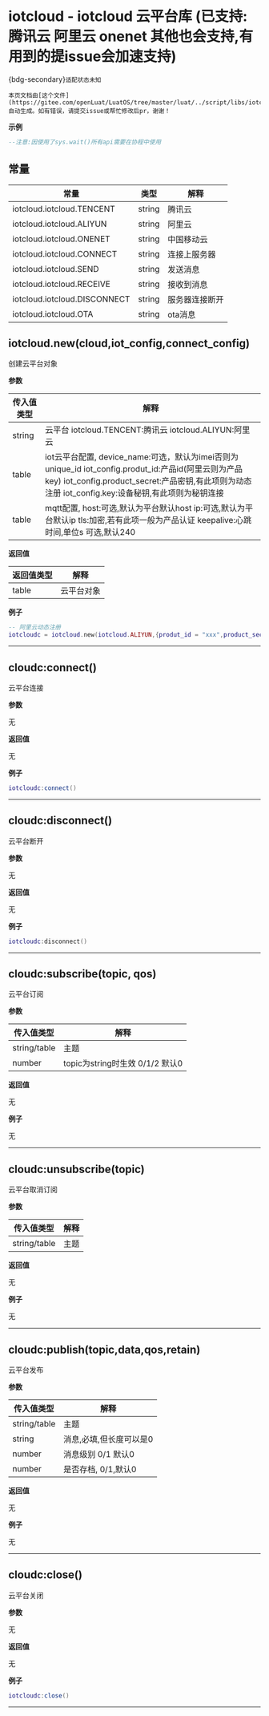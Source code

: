 # iotcloud - iotcloud 云平台库 (已支持: 腾讯云 阿里云 onenet 其他也会支持,有用到的提issue会加速支持)  

{bdg-secondary}`适配状态未知`

```{note}
本页文档由[这个文件](https://gitee.com/openLuat/LuatOS/tree/master/luat/../script/libs/iotcloud.lua)自动生成。如有错误，请提交issue或帮忙修改后pr，谢谢！
```


**示例**

```lua
--注意:因使用了sys.wait()所有api需要在协程中使用

```

## 常量

|常量|类型|解释|
|-|-|-|
|iotcloud.iotcloud.TENCENT|string|腾讯云|
|iotcloud.iotcloud.ALIYUN|string|阿里云|
|iotcloud.iotcloud.ONENET|string|中国移动云|
|iotcloud.iotcloud.CONNECT|string|连接上服务器|
|iotcloud.iotcloud.SEND|string|发送消息|
|iotcloud.iotcloud.RECEIVE|string|接收到消息|
|iotcloud.iotcloud.DISCONNECT|string|服务器连接断开|
|iotcloud.iotcloud.OTA|string|ota消息|


## iotcloud.new(cloud,iot_config,connect_config)



创建云平台对象

**参数**

|传入值类型|解释|
|-|-|
|string|云平台 iotcloud.TENCENT:腾讯云 iotcloud.ALIYUN:阿里云|
|table|iot云平台配置, device_name:可选，默认为imei否则为unique_id iot_config.produt_id:产品id(阿里云则为产品key) iot_config.product_secret:产品密钥,有此项则为动态注册 iot_config.key:设备秘钥,有此项则为秘钥连接 |
|table|mqtt配置, host:可选,默认为平台默认host ip:可选,默认为平台默认ip tls:加密,若有此项一般为产品认证 keepalive:心跳时间,单位s 可选,默认240|

**返回值**

|返回值类型|解释|
|-|-|
|table|云平台对象|

**例子**

```lua
-- 阿里云动态注册
iotcloudc = iotcloud.new(iotcloud.ALIYUN,{produt_id = "xxx",product_secret = "xxx"})

```

---

## cloudc:connect()



云平台连接

**参数**

无

**返回值**

无

**例子**

```lua
iotcloudc:connect()

```

---

## cloudc:disconnect()



云平台断开

**参数**

无

**返回值**

无

**例子**

```lua
iotcloudc:disconnect()

```

---

## cloudc:subscribe(topic, qos)



云平台订阅

**参数**

|传入值类型|解释|
|-|-|
|string/table|主题|
|number|topic为string时生效 0/1/2 默认0|

**返回值**

无

**例子**

无

---

## cloudc:unsubscribe(topic)



云平台取消订阅

**参数**

|传入值类型|解释|
|-|-|
|string/table|主题|

**返回值**

无

**例子**

无

---

## cloudc:publish(topic,data,qos,retain)



云平台发布

**参数**

|传入值类型|解释|
|-|-|
|string/table|主题|
|string|消息,必填,但长度可以是0|
|number|消息级别 0/1 默认0|
|number|是否存档, 0/1,默认0|

**返回值**

无

**例子**

无

---

## cloudc:close()



云平台关闭

**参数**

无

**返回值**

无

**例子**

```lua
iotcloudc:close()

```

---

